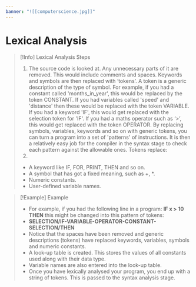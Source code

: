 ```yaml
---
banner: "![[computerscience.jpg]]"
---
```

# Lexical Analysis 

> [!Info] Lexical Analysis Steps 
> 1.  The source code is looked at. Any unnecessary parts of it are removed. This would include comments and spaces. Keywords and symbols are then replaced with ‘tokens’. A token is a generic description of the type of symbol. For example, if you had a constant called 'months_in_year', this would be replaced by the token CONSTANT. If you had variables called 'speed' and 'distance' then these would be replaced with the token VARIABLE. If you had a keyword 'IF', this would get replaced with the selection token for 'IF'. If you had a maths operator such as ‘>’, this would get replaced with the token OPERATOR. By replacing symbols, variables, keywords and so on with generic tokens, you can turn a program into a set of 'patterns' of instructions. It is then a relatively easy job for the compiler in the syntax stage to check each pattern against the allowable ones. Tokens replace:
> 2. 
> -  A keyword like IF, FOR, PRINT, THEN and so on.
> - A symbol that has got a fixed meaning, such as +, *.
> - Numeric constants.
> - User-defined variable names.

> [!Example] Example 
> - For example, if you had the following line in a program: **IF x > 10 THEN** this might be changed into this pattern of tokens:
> - **SELECTION/IF-VARIABLE-OPERATOR-CONSTANT-SELECTION/THEN**
> - Notice that the spaces have been removed and generic descriptions (tokens) have replaced keywords, variables, symbols and numeric constants.
> - A look-up table is created. This stores the values of all constants used along with their data type.
> - Variable names are also entered into the look-up table.
> - Once you have lexically analysed your program, you end up with a string of tokens. This is passed to the syntax analysis stage.


